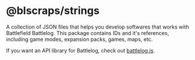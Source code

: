 # @blscraps/strings
A collection of JSON files that helps you develop softwares that works with Battlefield Battlelog. This package contains IDs and it's references, including game modes, expansion packs, games, maps, etc.

If you want an API library for Battlelog, check out [battlelog.js](https://npmjs.com/battlelog.js).
